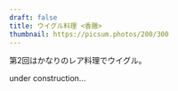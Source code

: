 ```yaml
---
draft: false
title: ウイグル料理 <香膳>
thumbnail: https://picsum.photos/200/300
---
```


第2回はかなりのレア料理でウイグル。

under construction...
